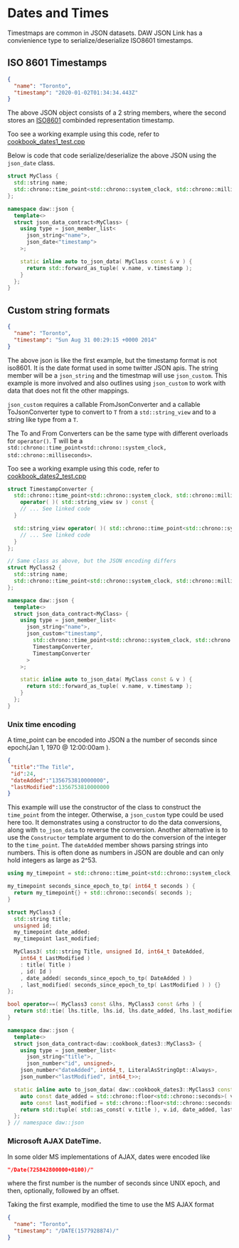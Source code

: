 # Dates and Times

Timestmaps are common in JSON datasets. DAW JSON Link has a convienience type to serialize/deserialize ISO8601 timestamps.

## ISO 8601 Timestamps 

```json
{
  "name": "Toronto",
  "timestamp": "2020-01-02T01:34:34.443Z"
}
```

The above JSON object consists of a 2 string members, where the second stores an [ISO8601](https://en.wikipedia.org/wiki/ISO_8601#Combined_date_and_time_representations) combinded representation timestamp.

Too see a working example using this code, refer to [cookbook_dates1_test.cpp](../tests/cookbook_dates1_test.cpp) 

Below is code that code serialize/deserialize the above JSON using the `json_date` class.

```c++
struct MyClass {
  std::string name;
  std::chrono::time_point<std::chrono::system_clock, std::chrono::milliseconds> timestamp;
};

namespace daw::json {
  template<>
  struct json_data_contract<MyClass> {
    using type = json_member_list<
      json_string<"name">,
      json_date<"timestamp">
    >;

    static inline auto to_json_data( MyClass const & v ) {
      return std::forward_as_tuple( v.name, v.timestamp );
    }   
  };
}
```

## Custom string formats

```json
{
  "name": "Toronto",
  "timestamp": "Sun Aug 31 00:29:15 +0000 2014"
}
```

The above json is like the first example, but the timestamp format is not iso8601.  It is the date format used in some twitter JSON apis.  The string member will be a `json_string` and the timestmap will use `json_custom`.  This example is more involved and also outlines using `json_custom` to work with data that does not fit the other mappings.

`json_custom` requires a callable FromJsonConverter and a callable ToJsonConverter type to convert to `T` from a `std::string_view` and to a string like type from a `T`.

The To and From Converters can be the same type with different overloads for `operator()`.  T will be a `std::chrono::time_point<std::chrono::system_clock, std::chrono::milliseconds>`.

Too see a working example using this code, refer to [cookbook_dates2_test.cpp](../tests/cookbook_dates2_test.cpp) 

```c++
struct TimestampConverter {
  std::chrono::time_point<std::chrono::system_clock, std::chrono::milliseconds>
    operator( )( std::string_view sv ) const {
    // ... See linked code
  }

  std::string_view operator( )( std::chrono::time_point<std::chrono::system_clock, std::chrono::milliseconds> tp ) const {
    // ... See linked code
  }
};

// Same class as above, but the JSON encoding differs
struct MyClass2 {
  std::string name;
  std::chrono::time_point<std::chrono::system_clock, std::chrono::milliseconds> timestamp;
};

namespace daw::json {
  template<>
  struct json_data_contract<MyClass> {
    using type = json_member_list<
      json_string<"name">,
      json_custom<"timestamp", 
        std::chrono::time_point<std::chrono::system_clock, std::chrono::milliseconds>, 
        TimestampConverter, 
        TimestampConverter
      >
    >;

    static inline auto to_json_data( MyClass const & v ) {
      return std::forward_as_tuple( v.name, v.timestamp );
    }   
  };
}
```

### Unix time encoding

A time_point can be encoded into JSON a the number of seconds since epoch(Jan 1, 1970 @ 12:00:00am ).

```json
{
 "title":"The Title",
 "id":24,
 "dateAdded":"1356753810000000",
 "lastModified":1356753810000000
}
```

This example will use the constructor of the class to construct the `time_point` from the integer.  Otherwise, a `json_custom` type could be used here too.  It demonstrates using a constructor to do the data conversions, along with `to_json_data` to reverse the conversion.  Another alternative is to use the `Constructor` template argument to do the conversion of the integer to the `time_point`.  The `dateAdded` member shows parsing strings into numbers.  This is often done as numbers in JSON are double and can only hold integers as large as 2^53.

```c++
using my_timepoint = std::chrono::time_point<std::chrono::system_clock, std::chrono::milliseconds>;

my_timepoint seconds_since_epoch_to_tp( int64_t seconds ) {
  return my_timepoint{} + std::chrono::seconds( seconds );
}

struct MyClass3 {
  std::string title;
  unsigned id;
  my_timepoint date_added;
  my_timepoint last_modified;

  MyClass3( std::string Title, unsigned Id, int64_t DateAdded,
    int64_t LastModified )
    : title( Title )
    , id( Id )
    , date_added( seconds_since_epoch_to_tp( DateAdded ) )
    , last_modified( seconds_since_epoch_to_tp( LastModified ) ) {}
};

bool operator==( MyClass3 const &lhs, MyClass3 const &rhs ) {
  return std::tie( lhs.title, lhs.id, lhs.date_added, lhs.last_modified ) == std::tie( rhs.title, rhs.id, rhs.date_added, rhs.last_modified );
}

namespace daw::json {
  template<>
  struct json_data_contract<daw::cookbook_dates3::MyClass3> {
    using type = json_member_list<
      json_string<"title">, 
      json_number<"id", unsigned>,
    json_number<"dateAdded", int64_t, LiteralAsStringOpt::Always>,
    json_number<"lastModified", int64_t>>;

  static inline auto to_json_data( daw::cookbook_dates3::MyClass3 const &v ) {
    auto const date_added = std::chrono::floor<std::chrono::seconds>( v.date_added ).time_since_epoch( ).count( );
    auto const last_modified = std::chrono::floor<std::chrono::seconds>( v.last_modified ).time_since_epoch( ).count( );
    return std::tuple( std::as_const( v.title ), v.id, date_added, last_modified );
  };
} // namespace daw::json
```

### Microsoft AJAX DateTime.

In some older MS implementations of AJAX, dates were encoded like 
```json
"/Date(725842800000+0100)/"
```
where the first number is the number of seconds since UNIX epoch, and then, optionally, followed by an offset.

Taking the first example, modified the time to use the MS AJAX format 
```json
{
  "name": "Toronto",
  "timestamp": "/DATE(1577928874)/"
}
```

